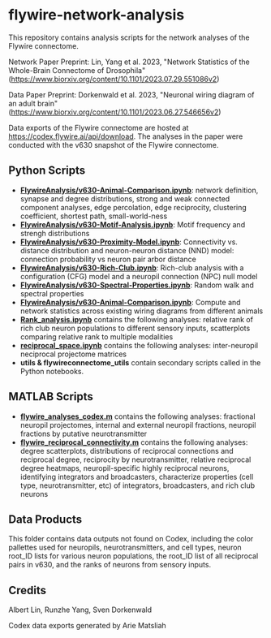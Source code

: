 # flywire-network-analysis
This repository contains analysis scripts for the network analyses of the Flywire connectome. 

Network Paper Preprint: Lin, Yang et al. 2023, "Network Statistics of the Whole-Brain Connectome of Drosophila" (https://www.biorxiv.org/content/10.1101/2023.07.29.551086v2)

Data Paper Preprint: Dorkenwald et al. 2023, "Neuronal wiring diagram of an adult brain" (https://www.biorxiv.org/content/10.1101/2023.06.27.546656v2)

Data exports of the Flywire connectome are hosted at https://codex.flywire.ai/api/download. The analyses in the paper were conducted with the v630 snapshot of the Flywire connectome.

## Python Scripts

 - **[FlywireAnalysis/v630-Animal-Comparison.ipynb](python_scripts/FlywireAnalysis/v630-Animal-Comparison.ipynb)**: network definition, synapse and degree distributions, strong and weak connected component analyses, edge percolation, edge reciprocity, clustering coefficient, shortest path, small-world-ness
 - **[FlywireAnalysis/v630-Motif-Analysis.ipynb](python_scripts/FlywireAnalysis/v630-Motif-Analysis.ipynb)**: Motif frequency and strengh distributions
 - **[FlywireAnalysis/v630-Proximity-Model.ipynb](python_scripts/FlywireAnalysis/v630-Proximity-Model.ipynb)**: Connectivity vs. distance distribution and neuron-neuron distance (NND) model: connection probability vs neuron pair arbor distance
 - **[FlywireAnalysis/v630-Rich-Club.ipynb](python_scripts/FlywireAnalysis/v630-Rich-Club.ipynb)**: Rich-club analysis with a configuration (CFG) model and a neuropil connection (NPC) null model
 - **[FlywireAnalysis/v630-Spectral-Properties.ipynb](python_scripts/FlywireAnalysis/v630-Spectral-Properties.ipynb)**: Random walk and spectral properties
 - **[FlywireAnalysis/v630-Animal-Comparison.ipynb](python_scripts/FlywireAnalysis/v630-Animal-Comparison.ipynb)**: Compute and network statistics across existing wiring diagrams from different animals
 - **[Rank_analysis.ipynb](python_scripts/Rank_analysis.ipynb)** contains the following analyses: relative rank of rich club neuron populations to different sensory inputs, scatterplots comparing relative rank to multiple modalities
 - **[reciprocal_space.ipynb](python_scripts/reciprocal_space.ipynb)** contains the following analyses: inter-neuropil neciprocal projectome matrices
 - **utils & flywireconnectome_utils** contain secondary scripts called in the Python notebooks.

## MATLAB Scripts
 - **[flywire_analyses_codex.m](matlab_scripts/flywire_analyses_codex.m)** contains the following analyses: fractional neuropil projectomes, internal and external neuropil fractions, neuropil fractions by putative neurotransmitter
 - **[flywire_reciprocal_connectivity.m](matlab_scripts/flywire_reciprocal_connectivity.m)** contains the following analyses: degree scatterplots, distributions of reciprocal connections and reciprocal degree, reciprocity by neurotransmitter, relative reciprocal degree heatmaps, neuropil-specific highly reciprocal neurons, identifying integrators and broadcasters, characterize properties (cell type, neurotransmitter, etc) of integrators, broadcasters, and rich club neurons

## Data Products
This folder contains data outputs not found on Codex, including the color pallettes used for neuropils, neurotransmitters, and cell types, neuron root_ID lists for various neuron populations, the root_ID list of all reciprocal pairs in v630, and the ranks of neurons from sensory inputs.

## Credits
Albert Lin, Runzhe Yang, Sven Dorkenwald

Codex data exports generated by Arie Matsliah
